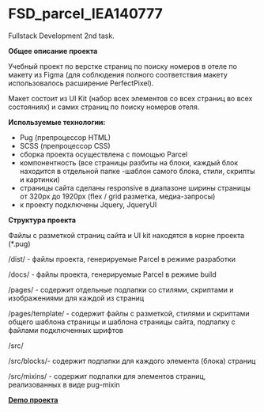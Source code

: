 # FSD_parcel_IEA140777
Fullstack Development 2nd task.

**Общее описание проекта**

Учебный проект по верстке страниц по поиску номеров в отеле по макету из Figma 
(для соблюдения  полного соответствия макету использовалось расширение PerfectPixel).

Макет состоит из UI Kit (набор всех элементов со всех страниц во всех состояниях) 
   и самих страниц по поиску номеров отеля.

**Используемые технологии:**

- Pug (препроцессор HTML)
- SCSS (препроцессор CSS)
- сборка проекта осуществлена с помощью Parcel 
- компонентность (все страницы разбиты на блоки, каждый блок находится в отдельной папке -шаблон самого блока, стили, скрипты и картинки)
- страницы сайта сделаны responsive в диапазоне ширины страницы от 320px до 1920px (flex / grid разметка, медиа-запросы)
- к проекту подключены Jquery, JqueryUI

**Cтруктура проекта**

Файлы с разметкой страниц сайта и UI kit находятся в корне проекта (*.pug)

/dist/ - файлы проекта, генерируемые Parcel  в режиме разработки

/docs/ - файлы проекта, генерируемые Parcel  в режиме build

/pages/ - содержит отдельные подпапки со стилями, скриптами и изображениями для каждой из страниц

/pages/template/ - содержит файлы с разметкой, стилями и скриптами общего шаблона страницы и
    шаблона страницы сайта, подпапку с файлами подключенных шрифтов
                     
/src/

/src/blocks/- содержит подпапки для каждого элемента (блока) страниц
       
/src/mixins/ - содержит подпапки для элементов страниц, реализованных в виде pug-mixin
       

 
**[Demo проекта](https://iea140777.github.io/FSD_parcel_IEA140777/)**

